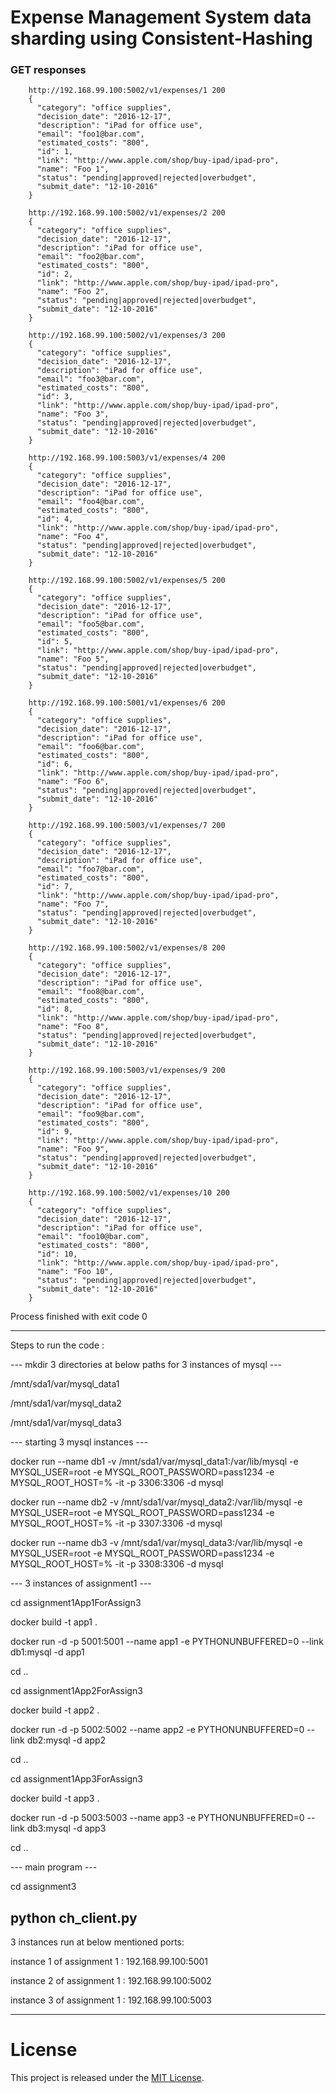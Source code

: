 # Expense Management System data sharding using Consistent-Hashing

### GET responses

        http://192.168.99.100:5002/v1/expenses/1 200
        {
          "category": "office supplies", 
          "decision_date": "2016-12-17",
          "description": "iPad for office use", 
          "email": "foo1@bar.com", 
          "estimated_costs": "800", 
          "id": 1, 
          "link": "http://www.apple.com/shop/buy-ipad/ipad-pro", 
          "name": "Foo 1", 
          "status": "pending|approved|rejected|overbudget", 
          "submit_date": "12-10-2016"
        }

        http://192.168.99.100:5002/v1/expenses/2 200
        {
          "category": "office supplies", 
          "decision_date": "2016-12-17", 
          "description": "iPad for office use", 
          "email": "foo2@bar.com", 
          "estimated_costs": "800", 
          "id": 2, 
          "link": "http://www.apple.com/shop/buy-ipad/ipad-pro", 
          "name": "Foo 2", 
          "status": "pending|approved|rejected|overbudget",
          "submit_date": "12-10-2016"
        }

        http://192.168.99.100:5002/v1/expenses/3 200
        {
          "category": "office supplies", 
          "decision_date": "2016-12-17", 
          "description": "iPad for office use", 
          "email": "foo3@bar.com", 
          "estimated_costs": "800", 
          "id": 3, 
          "link": "http://www.apple.com/shop/buy-ipad/ipad-pro", 
          "name": "Foo 3", 
          "status": "pending|approved|rejected|overbudget", 
          "submit_date": "12-10-2016"
        }

        http://192.168.99.100:5003/v1/expenses/4 200
        {
          "category": "office supplies", 
          "decision_date": "2016-12-17", 
          "description": "iPad for office use", 
          "email": "foo4@bar.com", 
          "estimated_costs": "800", 
          "id": 4, 
          "link": "http://www.apple.com/shop/buy-ipad/ipad-pro", 
          "name": "Foo 4", 
          "status": "pending|approved|rejected|overbudget", 
          "submit_date": "12-10-2016"
        }

        http://192.168.99.100:5002/v1/expenses/5 200
        {
          "category": "office supplies", 
          "decision_date": "2016-12-17", 
          "description": "iPad for office use", 
          "email": "foo5@bar.com", 
          "estimated_costs": "800", 
          "id": 5, 
          "link": "http://www.apple.com/shop/buy-ipad/ipad-pro", 
          "name": "Foo 5", 
          "status": "pending|approved|rejected|overbudget", 
          "submit_date": "12-10-2016"
        }

        http://192.168.99.100:5001/v1/expenses/6 200
        {
          "category": "office supplies", 
          "decision_date": "2016-12-17", 
          "description": "iPad for office use", 
          "email": "foo6@bar.com", 
          "estimated_costs": "800", 
          "id": 6, 
          "link": "http://www.apple.com/shop/buy-ipad/ipad-pro", 
          "name": "Foo 6", 
          "status": "pending|approved|rejected|overbudget", 
          "submit_date": "12-10-2016"
        }

        http://192.168.99.100:5003/v1/expenses/7 200
        {
          "category": "office supplies", 
          "decision_date": "2016-12-17", 
          "description": "iPad for office use", 
          "email": "foo7@bar.com", 
          "estimated_costs": "800", 
          "id": 7, 
          "link": "http://www.apple.com/shop/buy-ipad/ipad-pro", 
          "name": "Foo 7", 
          "status": "pending|approved|rejected|overbudget", 
          "submit_date": "12-10-2016"
        }

        http://192.168.99.100:5002/v1/expenses/8 200
        {
          "category": "office supplies", 
          "decision_date": "2016-12-17", 
          "description": "iPad for office use", 
          "email": "foo8@bar.com", 
          "estimated_costs": "800", 
          "id": 8, 
          "link": "http://www.apple.com/shop/buy-ipad/ipad-pro", 
          "name": "Foo 8", 
          "status": "pending|approved|rejected|overbudget", 
          "submit_date": "12-10-2016"
        }

        http://192.168.99.100:5003/v1/expenses/9 200
        {
          "category": "office supplies", 
          "decision_date": "2016-12-17", 
          "description": "iPad for office use", 
          "email": "foo9@bar.com", 
          "estimated_costs": "800", 
          "id": 9, 
          "link": "http://www.apple.com/shop/buy-ipad/ipad-pro", 
          "name": "Foo 9", 
          "status": "pending|approved|rejected|overbudget", 
          "submit_date": "12-10-2016"
        }

        http://192.168.99.100:5002/v1/expenses/10 200
        {
          "category": "office supplies", 
          "decision_date": "2016-12-17", 
          "description": "iPad for office use", 
          "email": "foo10@bar.com", 
          "estimated_costs": "800", 
          "id": 10, 
          "link": "http://www.apple.com/shop/buy-ipad/ipad-pro", 
          "name": "Foo 10", 
          "status": "pending|approved|rejected|overbudget", 
          "submit_date": "12-10-2016"
        }


Process finished with exit code 0

------------------------------------------------------------------------------------------
Steps to run the code :

--- mkdir 3 directories at below paths for 3 instances of mysql ---

/mnt/sda1/var/mysql_data1

/mnt/sda1/var/mysql_data2

/mnt/sda1/var/mysql_data3


--- starting 3 mysql instances ---

docker run --name db1 -v /mnt/sda1/var/mysql_data1:/var/lib/mysql -e MYSQL_USER=root -e MYSQL_ROOT_PASSWORD=pass1234 -e MYSQL_ROOT_HOST=% -it -p 3306:3306 -d mysql

docker run --name db2 -v /mnt/sda1/var/mysql_data2:/var/lib/mysql -e MYSQL_USER=root -e MYSQL_ROOT_PASSWORD=pass1234 -e MYSQL_ROOT_HOST=% -it -p 3307:3306 -d mysql

docker run --name db3 -v /mnt/sda1/var/mysql_data3:/var/lib/mysql -e MYSQL_USER=root -e MYSQL_ROOT_PASSWORD=pass1234 -e MYSQL_ROOT_HOST=% -it -p 3308:3306 -d mysql

--- 3 instances of assignment1 ---

cd assignment1App1ForAssign3

docker build -t app1 .

docker run -d -p 5001:5001 --name app1 -e PYTHONUNBUFFERED=0 --link db1:mysql -d app1

cd ..


cd assignment1App2ForAssign3

docker build -t app2 .

docker run -d -p 5002:5002 --name app2 -e PYTHONUNBUFFERED=0 --link db2:mysql -d app2

cd ..


cd assignment1App3ForAssign3

docker build -t app3 .

docker run -d -p 5003:5003 --name app3 -e PYTHONUNBUFFERED=0 --link db3:mysql -d app3

cd ..


--- main program ---

cd assignment3

python ch_client.py
---------------------------------------------------------------------------------------------------------------------

3 instances run at below mentioned ports:

instance 1 of assignment 1 : 192.168.99.100:5001

instance 2 of assignment 1 : 192.168.99.100:5002

instance 3 of assignment 1 : 192.168.99.100:5003

---------------------------------------------------------------------------------------------------------------------

License
=======

This project is released under the [MIT License](https://github.com/siddharth-daftari/Expense-Management-System-data-sharding/blob/master/LICENSE.txt).
